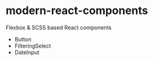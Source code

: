 # modern-react-components
Flexbox & SCSS based React components

- Button
- FilteringSelect
- DateInput
